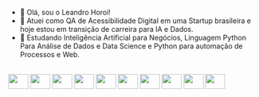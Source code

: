 - 👋 Olá, sou o Leandro Horoi!
- 👀 Atuei como QA de Acessibilidade Digital em uma Startup brasileira e hoje estou em transição de carreira para IA e Dados.
- 💞️ Estudando Inteligência Artificial para Negócios, Linguagem Python Para Análise de Dados e Data Science e Python para automação de Processos e Web.


<!---
leandrohoroi/leandrohoroi is a ✨ special ✨ repository because its `README.md` (this file) appears on your GitHub profile.
You can click the Preview link to take a look at your changes.
--->
<div style="display: inline_block"><br>
  <img align="center" height="30" width="40" src="https://cdn.jsdelivr.net/gh/devicons/devicon/icons/vscode/vscode-original.svg" />
  <img align="center" height="30" width="40" src="https://cdn.jsdelivr.net/gh/devicons/devicon/icons/html5/html5-original-wordmark.svg" />
  <img align="center" height="30" width="40" src="https://cdn.jsdelivr.net/gh/devicons/devicon/icons/css3/css3-original-wordmark.svg" />
  <img align="center" height="30" width="40" src="https://cdn.jsdelivr.net/gh/devicons/devicon/icons/javascript/javascript-original.svg" />
  <img align="center" height="30" width="40" src="https://cdn.jsdelivr.net/gh/devicons/devicon/icons/python/python-original.svg" />
  <img align="center" height="30" width="40" src="https://cdn.jsdelivr.net/gh/devicons/devicon/icons/opera/opera-original.svg" />
  <img align="center" height="30" width="40" src="https://cdn.jsdelivr.net/gh/devicons/devicon/icons/chrome/chrome-original.svg" />
  <img align="center" height="30" width="40" src="https://cdn.jsdelivr.net/gh/devicons/devicon/icons/codepen/codepen-plain.svg" />
  <img align="center" height="30" width="40" src="https://cdn.jsdelivr.net/gh/devicons/devicon/icons/devicon/devicon-original.svg" />
  <img align="center" height="30" width="40" src="https://cdn.jsdelivr.net/gh/devicons/devicon/icons/firebase/firebase-plain-wordmark.svg" />
</div
